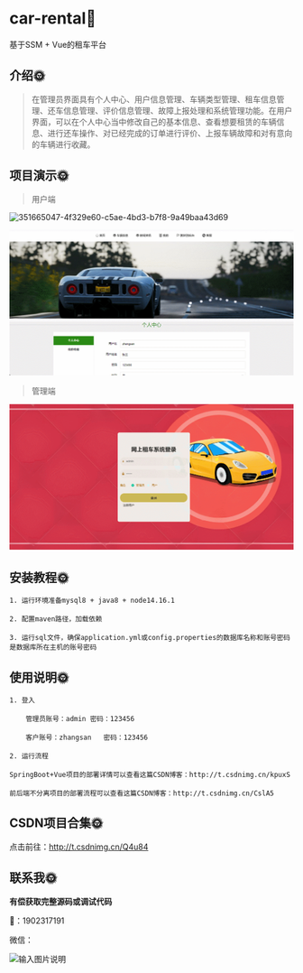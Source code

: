 # car-rental🎂

基于SSM + Vue的租车平台

## 介绍🌞

> 在管理员界面具有个人中心、用户信息管理、车辆类型管理、租车信息管理、还车信息管理、评价信息管理、故障上报处理和系统管理功能。在用户界面，可以在个人中心当中修改自己的基本信息、查看想要租赁的车辆信息、进行还车操作、对已经完成的订单进行评价、上报车辆故障和对有意向的车辆进行收藏。

## 项目演示🌞

> 用户端

![351665047-4f329e60-c5ae-4bd3-b7f8-9a49baa43d69](files/351665047-4f329e60-c5ae-4bd3-b7f8-9a49baa43d69.gif)

![351667406-5ba61dd7-abf9-4706-9b1d-24c20d7d5db6](files/351667406-5ba61dd7-abf9-4706-9b1d-24c20d7d5db6.gif)



> 管理端

![351666424-e51223f5-dd0d-4343-b080-08d04fbed107](files/351666424-e51223f5-dd0d-4343-b080-08d04fbed107.gif)

## 安装教程🌞

```
1. 运行环境准备mysql8 + java8 + node14.16.1

2. 配置maven路径，加载依赖

3. 运行sql文件，确保application.yml或config.properties的数据库名称和账号密码是数据库所在主机的账号密码
```



## 使用说明🌞

```
1. 登入

	管理员账号：admin	密码：123456

	客户账号：zhangsan	密码：123456
  
2. 运行流程

SpringBoot+Vue项目的部署详情可以查看这篇CSDN博客：http://t.csdnimg.cn/kpuxS

前后端不分离项目的部署流程可以查看这篇CSDN博客：http://t.csdnimg.cn/CslA5
```



## CSDN项目合集🌞

点击前往：http://t.csdnimg.cn/Q4u84



## 联系我🌞

**有偿获取完整源码或调试代码**

🐧：1902317191

微信：



![输入图片说明](https://gitee.com/luooin/liulangdongwujiuzhu/raw/main/files/image3.png)